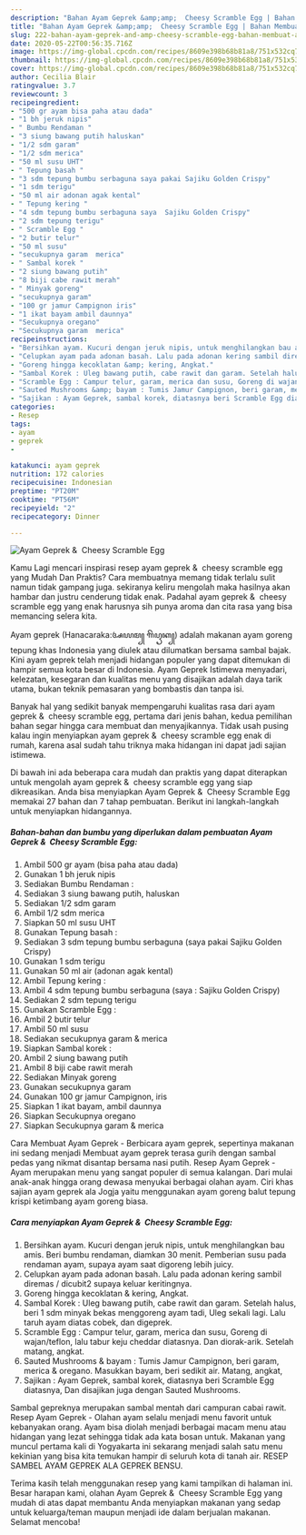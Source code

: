 ```yaml
---
description: "Bahan Ayam Geprek &amp;amp;  Cheesy Scramble Egg | Bahan Membuat Ayam Geprek &amp;amp;  Cheesy Scramble Egg Yang Menggugah Selera"
title: "Bahan Ayam Geprek &amp;amp;  Cheesy Scramble Egg | Bahan Membuat Ayam Geprek &amp;amp;  Cheesy Scramble Egg Yang Menggugah Selera"
slug: 222-bahan-ayam-geprek-and-amp-cheesy-scramble-egg-bahan-membuat-ayam-geprek-and-amp-cheesy-scramble-egg-yang-menggugah-selera
date: 2020-05-22T00:56:35.716Z
image: https://img-global.cpcdn.com/recipes/8609e398b68b81a8/751x532cq70/ayam-geprek-cheesy-scramble-egg-foto-resep-utama.jpg
thumbnail: https://img-global.cpcdn.com/recipes/8609e398b68b81a8/751x532cq70/ayam-geprek-cheesy-scramble-egg-foto-resep-utama.jpg
cover: https://img-global.cpcdn.com/recipes/8609e398b68b81a8/751x532cq70/ayam-geprek-cheesy-scramble-egg-foto-resep-utama.jpg
author: Cecilia Blair
ratingvalue: 3.7
reviewcount: 3
recipeingredient:
- "500 gr ayam bisa paha atau dada"
- "1 bh jeruk nipis"
- " Bumbu Rendaman "
- "3 siung bawang putih haluskan"
- "1/2 sdm garam"
- "1/2 sdm merica"
- "50 ml susu UHT"
- " Tepung basah "
- "3 sdm tepung bumbu serbaguna saya pakai Sajiku Golden Crispy"
- "1 sdm terigu"
- "50 ml air adonan agak kental"
- " Tepung kering "
- "4 sdm tepung bumbu serbaguna saya  Sajiku Golden Crispy"
- "2 sdm tepung terigu"
- " Scramble Egg "
- "2 butir telur"
- "50 ml susu"
- "secukupnya garam  merica"
- " Sambal korek "
- "2 siung bawang putih"
- "8 biji cabe rawit merah"
- " Minyak goreng"
- "secukupnya garam"
- "100 gr jamur Campignon iris"
- "1 ikat bayam ambil daunnya"
- "Secukupnya oregano"
- "Secukupnya garam  merica"
recipeinstructions:
- "Bersihkan ayam. Kucuri dengan jeruk nipis, untuk menghilangkan bau amis. Beri bumbu rendaman, diamkan 30 menit. Pemberian susu pada rendaman ayam, supaya ayam saat digoreng lebih juicy."
- "Celupkan ayam pada adonan basah. Lalu pada adonan kering sambil diremas / dicubit2 supaya keluar keritingnya."
- "Goreng hingga kecoklatan &amp; kering, Angkat."
- "Sambal Korek : Uleg bawang putih, cabe rawit dan garam. Setelah halus, beri 1 sdm minyak bekas menggoreng ayam tadi, Uleg sekali lagi. Lalu taruh ayam diatas cobek, dan digeprek."
- "Scramble Egg : Campur telur, garam, merica dan susu, Goreng di wajan/teflon, lalu tabur keju cheddar diatasnya. Dan diorak-arik. Setelah matang, angkat."
- "Sauted Mushrooms &amp; bayam : Tumis Jamur Campignon, beri garam, merica &amp; oregano. Masukkan bayam, beri sedikit air. Matang, angkat,"
- "Sajikan : Ayam Geprek, sambal korek, diatasnya beri Scramble Egg diatasnya, Dan disajikan juga dengan Sauted Mushrooms."
categories:
- Resep
tags:
- ayam
- geprek
- 

katakunci: ayam geprek  
nutrition: 172 calories
recipecuisine: Indonesian
preptime: "PT20M"
cooktime: "PT56M"
recipeyield: "2"
recipecategory: Dinner

---
```



![Ayam Geprek &amp;  Cheesy Scramble Egg](https://img-global.cpcdn.com/recipes/8609e398b68b81a8/751x532cq70/ayam-geprek-cheesy-scramble-egg-foto-resep-utama.jpg)

Kamu Lagi mencari inspirasi resep ayam geprek &amp;  cheesy scramble egg yang Mudah Dan Praktis? Cara membuatnya memang tidak terlalu sulit namun tidak gampang juga. sekiranya keliru mengolah maka hasilnya akan hambar dan justru cenderung tidak enak. Padahal ayam geprek &amp;  cheesy scramble egg yang enak harusnya sih punya aroma dan cita rasa yang bisa memancing selera kita.

Ayam geprek (Hanacaraka:ꦄꦪꦩ꧀ ꦒꦼꦥꦽꦏ꧀) adalah makanan ayam goreng tepung khas Indonesia yang diulek atau dilumatkan bersama sambal bajak. Kini ayam geprek telah menjadi hidangan populer yang dapat ditemukan di hampir semua kota besar di Indonesia. Ayam Geprek Istimewa menyadari, kelezatan, kesegaran dan kualitas menu yang disajikan adalah daya tarik utama, bukan teknik pemasaran yang bombastis dan tanpa isi.

Banyak hal yang sedikit banyak mempengaruhi kualitas rasa dari ayam geprek &amp;  cheesy scramble egg, pertama dari jenis bahan, kedua pemilihan bahan segar hingga cara membuat dan menyajikannya. Tidak usah pusing kalau ingin menyiapkan ayam geprek &amp;  cheesy scramble egg enak di rumah, karena asal sudah tahu triknya maka hidangan ini dapat jadi sajian istimewa.


Di bawah ini ada beberapa cara mudah dan praktis yang dapat diterapkan untuk mengolah ayam geprek &amp;  cheesy scramble egg yang siap dikreasikan. Anda bisa menyiapkan Ayam Geprek &amp;  Cheesy Scramble Egg memakai 27 bahan dan 7 tahap pembuatan. Berikut ini langkah-langkah untuk menyiapkan hidangannya.

<!--inarticleads1-->

##### Bahan-bahan dan bumbu yang diperlukan dalam pembuatan Ayam Geprek &amp;  Cheesy Scramble Egg:

1. Ambil 500 gr ayam (bisa paha atau dada)
1. Gunakan 1 bh jeruk nipis
1. Sediakan  Bumbu Rendaman :
1. Sediakan 3 siung bawang putih, haluskan
1. Sediakan 1/2 sdm garam
1. Ambil 1/2 sdm merica
1. Siapkan 50 ml susu UHT
1. Gunakan  Tepung basah :
1. Sediakan 3 sdm tepung bumbu serbaguna (saya pakai Sajiku Golden Crispy)
1. Gunakan 1 sdm terigu
1. Gunakan 50 ml air (adonan agak kental)
1. Ambil  Tepung kering :
1. Ambil 4 sdm tepung bumbu serbaguna (saya : Sajiku Golden Crispy)
1. Sediakan 2 sdm tepung terigu
1. Gunakan  Scramble Egg :
1. Ambil 2 butir telur
1. Ambil 50 ml susu
1. Sediakan secukupnya garam &amp; merica
1. Siapkan  Sambal korek :
1. Ambil 2 siung bawang putih
1. Ambil 8 biji cabe rawit merah
1. Sediakan  Minyak goreng
1. Gunakan secukupnya garam
1. Gunakan 100 gr jamur Campignon, iris
1. Siapkan 1 ikat bayam, ambil daunnya
1. Siapkan Secukupnya oregano
1. Siapkan Secukupnya garam &amp; merica


Cara Membuat Ayam Geprek - Berbicara ayam geprek, sepertinya makanan ini sedang menjadi Membuat ayam geprek terasa gurih dengan sambal pedas yang nikmat disantap bersama nasi putih. Resep Ayam Geprek - Ayam merupakan menu yang sangat populer di semua kalangan. Dari mulai anak-anak hingga orang dewasa menyukai berbagai olahan ayam. Ciri khas sajian ayam geprek ala Jogja yaitu menggunakan ayam goreng balut tepung krispi ketimbang ayam goreng biasa. 

<!--inarticleads2-->

##### Cara menyiapkan Ayam Geprek &amp;  Cheesy Scramble Egg:

1. Bersihkan ayam. Kucuri dengan jeruk nipis, untuk menghilangkan bau amis. Beri bumbu rendaman, diamkan 30 menit. Pemberian susu pada rendaman ayam, supaya ayam saat digoreng lebih juicy.
1. Celupkan ayam pada adonan basah. Lalu pada adonan kering sambil diremas / dicubit2 supaya keluar keritingnya.
1. Goreng hingga kecoklatan &amp; kering, Angkat.
1. Sambal Korek : Uleg bawang putih, cabe rawit dan garam. Setelah halus, beri 1 sdm minyak bekas menggoreng ayam tadi, Uleg sekali lagi. Lalu taruh ayam diatas cobek, dan digeprek.
1. Scramble Egg : Campur telur, garam, merica dan susu, Goreng di wajan/teflon, lalu tabur keju cheddar diatasnya. Dan diorak-arik. Setelah matang, angkat.
1. Sauted Mushrooms &amp; bayam : Tumis Jamur Campignon, beri garam, merica &amp; oregano. Masukkan bayam, beri sedikit air. Matang, angkat,
1. Sajikan : Ayam Geprek, sambal korek, diatasnya beri Scramble Egg diatasnya, Dan disajikan juga dengan Sauted Mushrooms.


Sambal gepreknya merupakan sambal mentah dari campuran cabai rawit. Resep Ayam Geprek - Olahan ayam selalu menjadi menu favorit untuk kebanyakan orang. Ayam bisa diolah menjadi berbagai macam menu atau hidangan yang lezat sehingga tidak ada kata bosan untuk. Makanan yang muncul pertama kali di Yogyakarta ini sekarang menjadi salah satu menu kekinian yang bisa kita temukan hampir di seluruh kota di tanah air. RESEP SAMBEL AYAM GEPREK ALA GEPREK BENSU. 

Terima kasih telah menggunakan resep yang kami tampilkan di halaman ini. Besar harapan kami, olahan Ayam Geprek &amp;  Cheesy Scramble Egg yang mudah di atas dapat membantu Anda menyiapkan makanan yang sedap untuk keluarga/teman maupun menjadi ide dalam berjualan makanan. Selamat mencoba!
